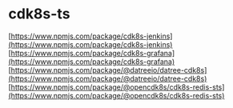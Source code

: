 # cdk8s-ts

[https://www.npmjs.com/package/cdk8s-jenkins](https://www.npmjs.com/package/cdk8s-jenkins)
[https://www.npmjs.com/package/cdk8s-grafana](https://www.npmjs.com/package/cdk8s-grafana)
[https://www.npmjs.com/package/@datreeio/datree-cdk8s](https://www.npmjs.com/package/@datreeio/datree-cdk8s)
[https://www.npmjs.com/package/@opencdk8s/cdk8s-redis-sts](https://www.npmjs.com/package/@opencdk8s/cdk8s-redis-sts)
